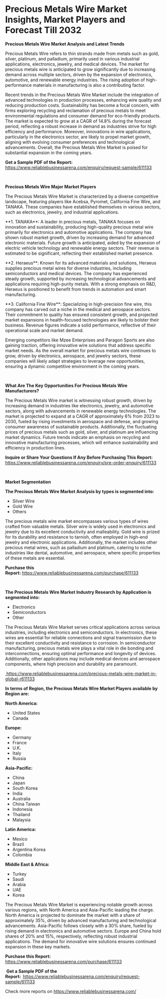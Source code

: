 <p><h1>Precious Metals Wire Market Insights, Market Players and Forecast Till 2032</h1></p><p><strong>Precious Metals Wire Market Analysis and Latest Trends</strong></p>
<p><p>Precious Metals Wire refers to thin strands made from metals such as gold, silver, platinum, and palladium, primarily used in various industrial applications, electronics, jewelry, and medical devices. The market for precious metals wire is anticipated to grow significantly due to increasing demand across multiple sectors, driven by the expansion of electronics, automotive, and renewable energy industries. The rising adoption of high-performance materials in manufacturing is also a contributing factor.</p><p>Recent trends in the Precious Metals Wire Market include the integration of advanced technologies in production processes, enhancing wire quality and reducing production costs. Sustainability has become a focal concern, with firms exploring recycling and reclamation of precious metals to meet environmental regulations and consumer demand for eco-friendly products. The market is expected to grow at a CAGR of 14.8% during the forecast period, reflecting a robust increase in demand as industries strive for high efficiency and performance. Moreover, innovations in wire applications, particularly in the electronics sector, are likely to propel market growth, aligning with evolving consumer preferences and technological advancements. Overall, the Precious Metals Wire Market is poised for substantial expansion in the coming years.</p></p>
<p><strong>Get a Sample PDF of the Report:&nbsp;</strong> <a href="https://www.reliablebusinessarena.com/enquiry/request-sample/611133?utm_campaign=2990&utm_medium=2&utm_source=Github&utm_content=ia&utm_term=23032025&utm_id=precious-metals-wire">https://www.reliablebusinessarena.com/enquiry/request-sample/611133</a></p>
<p>&nbsp;</p>
<p><strong>Precious Metals Wire Major Market Players</strong></p>
<p><p>The Precious Metals Wire Market is characterized by a diverse competitive landscape, featuring players like Acebsa, Pyromet, California Fine Wire, and TANAKA. These companies have established themselves in various sectors, such as electronics, jewelry, and industrial applications.</p><p>**1. TANAKA**: A leader in precious metals, TANAKA focuses on innovation and sustainability, producing high-quality precious metal wire primarily for electronics and automotive applications. The company has shown robust market growth, driven by increasing demand for advanced electronic materials. Future growth is anticipated, aided by the expansion of electric vehicle technology and renewable energy sectors. Their revenue is estimated to be significant, reflecting their established market presence.</p><p>**2. Heraeus**: Known for its advanced materials and solutions, Heraeus supplies precious metal wires for diverse industries, including semiconductors and medical devices. The company has experienced steady growth, supported by increasing technological advancements and applications requiring high-purity metals. With a strong emphasis on R&D, Heraeus is positioned to benefit from trends in automation and smart manufacturing.</p><p>**3. California Fine Wire**: Specializing in high-precision fine wire, this company has carved out a niche in the medical and aerospace sectors. Their commitment to quality has ensured consistent growth, and projected market expansions in health-focused technologies are likely to bolster their business. Revenue figures indicate a solid performance, reflective of their operational scale and market demand.</p><p>Emerging competitors like Mzee Enterprises and Paragon Sports are also gaining traction, offering innovative wire solutions that address specific market needs. As the overall market for precious metals wire continues to grow, driven by electronics, aerospace, and jewelry sectors, these companies will likely adapt strategies to leverage new opportunities, ensuring a dynamic competitive environment in the coming years.</p></p>
<p>&nbsp;</p>
<p><strong>What Are The Key Opportunities For Precious Metals Wire Manufacturers?</strong></p>
<p><p>The Precious Metals Wire market is witnessing robust growth, driven by increasing demand in industries like electronics, jewelry, and automotive sectors, along with advancements in renewable energy technologies. The market is projected to expand at a CAGR of approximately 6% from 2023 to 2030, fueled by rising investments in aerospace and defense, and growing consumer awareness of sustainable products. Additionally, the fluctuating prices of precious metals such as gold, silver, and platinum are influencing market dynamics. Future trends indicate an emphasis on recycling and innovative manufacturing processes, which will enhance sustainability and efficiency in production lines.</p></p>
<p><strong>Inquire or Share Your Questions If Any Before Purchasing This Report:</strong> <a href="https://www.reliablebusinessarena.com/enquiry/pre-order-enquiry/611133?utm_campaign=2990&utm_medium=2&utm_source=Github&utm_content=ia&utm_term=23032025&utm_id=precious-metals-wire">https://www.reliablebusinessarena.com/enquiry/pre-order-enquiry/611133</a></p>
<p>&nbsp;</p>
<p><strong>Market Segmentation</strong></p>
<p><strong>The Precious Metals Wire Market Analysis by types is segmented into:</strong></p>
<p><ul><li>Silver Wire</li><li>Gold Wire</li><li>Others</li></ul></p>
<p><p>The precious metals wire market encompasses various types of wires crafted from valuable metals. Silver wire is widely used in electronics and jewelry due to its excellent conductivity and malleability. Gold wire is prized for its durability and resistance to tarnish, often employed in high-end jewelry and electronic applications. Additionally, the market includes other precious metal wires, such as palladium and platinum, catering to niche industries like dental, automotive, and aerospace, where specific properties of these metals are essential.</p></p>
<p><strong>Purchase this Report:&nbsp;</strong><a href="https://www.reliablebusinessarena.com/purchase/611133?utm_campaign=2990&utm_medium=2&utm_source=Github&utm_content=ia&utm_term=23032025&utm_id=precious-metals-wire">https://www.reliablebusinessarena.com/purchase/611133</a></p>
<p>&nbsp;</p>
<p><strong>The Precious Metals Wire Market Industry Research by Application is segmented into:</strong></p>
<p><ul><li>Electronics</li><li>Semiconductors</li><li>Other</li></ul></p>
<p><p>The Precious Metals Wire Market serves critical applications across various industries, including electronics and semiconductors. In electronics, these wires are essential for reliable connections and signal transmission due to their excellent conductivity and resistance to corrosion. In semiconductor manufacturing, precious metals wire plays a vital role in die bonding and interconnections, ensuring optimal performance and longevity of devices. Additionally, other applications may include medical devices and aerospace components, where high precision and durability are paramount.</p></p>
<p><a href="https://www.reliablebusinessarena.com/precious-metals-wire-market-in-global-r611133?utm_campaign=2990&utm_medium=2&utm_source=Github&utm_content=ia&utm_term=23032025&utm_id=precious-metals-wire">&nbsp;https://www.reliablebusinessarena.com/precious-metals-wire-market-in-global-r611133</a></p>
<p><strong>In terms of Region, the Precious Metals Wire Market Players available by Region are:</strong></p>
<p>
    <p> <strong> North America: </strong>
        <ul>
            <li>United States</li>
            <li>Canada</li>
        </ul>
        </p> 
    <p> <strong> Europe: </strong>
        <ul>
            <li>Germany</li>
            <li>France</li>
            <li>U.K.</li>
            <li>Italy</li>
            <li>Russia</li>
        </ul>
        </p> 
    <p> <strong> Asia-Pacific: </strong>
        <ul>
            <li>China</li>
            <li>Japan</li>
            <li>South Korea</li>
            <li>India</li>
            <li>Australia</li>
            <li>China Taiwan</li>
            <li>Indonesia</li>
            <li>Thailand</li>
            <li>Malaysia</li>
        </ul>
        </p> 
    <p> <strong> Latin America: </strong>
        <ul>
            <li>Mexico</li>
            <li>Brazil</li>
            <li>Argentina Korea</li>
            <li>Colombia</li>
        </ul>
        </p> 
    <p> <strong> Middle East & Africa: </strong>
        <ul>
            <li>Turkey</li>
            <li>Saudi</li>
            <li>Arabia</li>
            <li>UAE</li>
            <li>Korea</li>
        </ul>
    </p>
    </p>
<p><p>The Precious Metals Wire Market is experiencing notable growth across various regions, with North America and Asia-Pacific leading the charge. North America is projected to dominate the market with a share of approximately 35%, driven by advanced manufacturing and technological advancements. Asia-Pacific follows closely with a 30% share, fueled by rising demand in electronics and automotive sectors. Europe and China hold shares of 20% and 15%, respectively, reflecting robust industrial applications. The demand for innovative wire solutions ensures continued expansion in these key markets.</p></p>
<p><strong>Purchase this Report: </strong><a href="https://www.reliablebusinessarena.com/purchase/611133?utm_campaign=2990&utm_medium=2&utm_source=Github&utm_content=ia&utm_term=23032025&utm_id=precious-metals-wire">https://www.reliablebusinessarena.com/purchase/611133</a></p>
<p>&nbsp;<strong>Get a Sample PDF of the Report:&nbsp;&nbsp;</strong><a href="https://www.reliablebusinessarena.com/enquiry/request-sample/611133?utm_campaign=2990&utm_medium=2&utm_source=Github&utm_content=ia&utm_term=23032025&utm_id=precious-metals-wire">https://www.reliablebusinessarena.com/enquiry/request-sample/611133</a></p>
<p><strong></strong></p>
<p>Check more reports on <a href="https://www.reliablebusinessarena.com/?utm_campaign=2990&utm_medium=2&utm_source=Github&utm_content=ia&utm_term=23032025&utm_id=precious-metals-wire">https://www.reliablebusinessarena.com/</a></p>